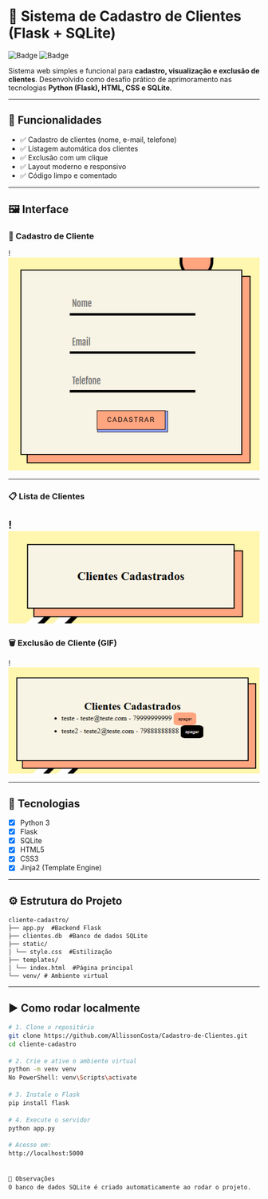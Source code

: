 # 🧾 Sistema de Cadastro de Clientes (Flask + SQLite)

![Badge](https://img.shields.io/badge/Python-Flask-blue?style=flat-square)
![Badge](https://img.shields.io/badge/Status-Completo-brightgreen?style=flat-square)

Sistema web simples e funcional para **cadastro, visualização e exclusão de clientes**. Desenvolvido como desafio prático de aprimoramento nas tecnologias **Python (Flask), HTML, CSS e SQLite**.

---

## 🎯 Funcionalidades

- ✅ Cadastro de clientes (nome, e-mail, telefone)
- ✅ Listagem automática dos clientes
- ✅ Exclusão com um clique
- ✅ Layout moderno e responsivo
- ✅ Código limpo e comentado

---

## 🖼️ Interface

### 🧾 Cadastro de Cliente

!<img src="./dados.png" alt="Formulário de cadastro">

---

### 📋 Lista de Clientes

!<img src="./lista.png" alt="Lista de clientes">
---

### 🗑️ Exclusão de Cliente (GIF)

!<img src="./apagar.png" alt="Excluindo cliente">

---

## 🧠 Tecnologias

- [x] Python 3  
- [x] Flask  
- [x] SQLite  
- [x] HTML5  
- [x] CSS3  
- [x] Jinja2 (Template Engine)

---

## ⚙️ Estrutura do Projeto
```
cliente-cadastro/
├── app.py  #Backend Flask
├── clientes.db  #Banco de dados SQLite
├── static/
│ └── style.css  #Estilização
├── templates/
│ └── index.html  #Página principal
└── venv/ # Ambiente virtual
```

---

## ▶️ Como rodar localmente

```bash
# 1. Clone o repositório
git clone https://github.com/AllissonCosta/Cadastro-de-Clientes.git
cd cliente-cadastro

# 2. Crie e ative o ambiente virtual
python -m venv venv
No PowerShell: venv\Scripts\activate

# 3. Instale o Flask
pip install flask

# 4. Execute o servidor
python app.py

# Acesse em:
http://localhost:5000


📌 Observações
O banco de dados SQLite é criado automaticamente ao rodar o projeto.
